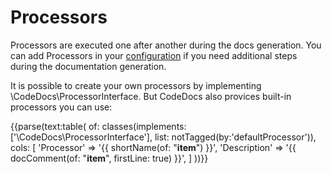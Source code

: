# Processors

Processors are executed one after another during the docs generation.
You can add Processors in your [configuration](configuration.md) if you need additional
steps during the documentation generation.

It is possible to create your own processors by implementing \CodeDocs\ProcessorInterface.
But CodeDocs also provices built-in processors you can use:

{{parse(text:table(
    of: classes(implements:['\CodeDocs\ProcessorInterface'], list: notTagged(by:'defaultProcessor')),
    cols: [
        'Processor'        => '{{ shortName(of: "__item__") }}',
        'Description' => '{{ docComment(of: "__item__", firstLine: true) }}',
    ]
))}}
